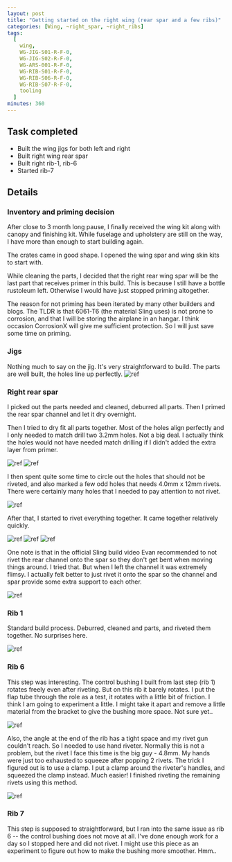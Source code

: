 ```yaml
---
layout: post
title: "Getting started on the right wing (rear spar and a few ribs)"
categories: [Wing, ~right_spar, ~right_ribs]
tags:
  [
    wing,
    WG-JIG-S01-R-F-0,
    WG-JIG-S02-R-F-0,
    WG-ARS-001-R-F-0,
    WG-RIB-S01-R-F-0,
    WG-RIB-S06-R-F-0,
    WG-RIB-S07-R-F-0,
    tooling
  ]
minutes: 360
---
```


## Task completed

- Built the wing jigs for both left and right
- Built right wing rear spar
- Built right rib-1, rib-6
- Started rib-7

## Details

### Inventory and priming decision

After close to 3 month long pause, I finally received the wing kit along with canopy and finishing kit. While fuselage and upholstery are still on the way, I have more than enough to start building again.

The crates came in good shape. I opened the wing spar and wing skin kits to start with.

While cleaning the parts, I decided that the right rear wing spar will be the last part that receives primer in this build. This is because I still have a bottle rustoleum left. Otherwise I would have just stopped priming altogether.

The reason for not priming has been iterated by many other builders and blogs. The TLDR is that 6061-T6 (the material Sling uses) is not prone to corrosion, and that I will be storing the airplane in an hangar. I think occasion CorrosionX will give me sufficient protection. So I will just save some time on priming.

### Jigs

Nothing much to say on the jig. It's very straightforward to build. The parts are well built, the holes line up perfectly.
![ref](/assets/img/20240527/jig.jpg)

### Right rear spar

I picked out the parts needed and cleaned, deburred all parts. Then I primed the rear spar channel and let it dry overnight.

Then I tried to dry fit all parts together. Most of the holes align perfectly and I only needed to match drill two 3.2mm holes. Not a big deal. I actually think the holes would not have needed match drilling if I didn't added the extra layer from primer.

![ref](/assets/img/20240527/spar_root.jpg)
![ref](/assets/img/20240527/spar_root_2.jpg)

I then spent quite some time to circle out the holes that should not be riveted, and also marked a few odd holes that needs 4.0mm x 12mm rivets. There were certainly many holes that I needed to pay attention to not rivet.

![ref](/assets/img/20240527/spar_markings.jpg)

After that, I started to rivet everything together. It came together relatively quickly.

![ref](/assets/img/20240527/spar_extension.jpg)
![ref](/assets/img/20240527/channel_extension.jpg)
![ref](/assets/img/20240527/spar_hole.jpg)

One note is that in the official Sling build video Evan recommended to not rivet the rear channel onto the spar so they don't get bent when moving things around. I tried that. But when I left the channel it was extremely flimsy. I actually felt better to just rivet it onto the spar so the channel and spar provide some extra support to each other.

![ref](/assets/img/20240527/spar_channel.jpg)

### Rib 1

Standard build process. Deburred, cleaned and parts, and riveted them together. No surprises here.

![ref](/assets/img/20240527/rib1.jpg)

### Rib 6

This step was interesting. The control bushing I built from last step (rib 1) rotates freely even after riveting. But on this rib it barely rotates. I put the flap tube through the role as a test, it rotates with a little bit of friction. I think I am going to experiment a little. I might take it apart and remove a little material from the bracket to give the bushing more space. Not sure yet..

![ref](/assets/img/20240527/busing_tight.jpeg)

Also, the angle at the end of the rib has a tight space and my rivet gun couldn't reach. So I needed to use hand riveter. Normally this is not a problem, but the rivet I face this time is the big guy - 4.8mm. My hands were just too exhausted to squeeze after popping 2 rivets. The trick I figured out is to use a clamp. I put a clamp around the riveter's handles, and squeezed the clamp instead. Much easier! I finished riveting the remaining rivets using this method.

![ref](/assets/img/20240527/clamp.jpg)

### Rib 7

This step is supposed to straightforward, but I ran into the same issue as rib 6 -- the control bushing does not move at all. I've done enough work for a day so I stopped here and did not rivet. I might use this piece as an experiment to figure out how to make the bushing more smoother. Hmm..
